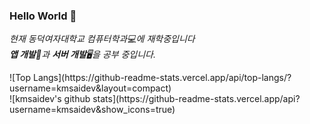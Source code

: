 ### Hello World 👋
<p>
  <em>
    현재 동덕여자대학교 컴퓨터학과💻에 재학중입니다 <br>
    <b>앱 개발</b>📱과 <b>서버 개발</b>🖥을 공부 중입니다. 
  </em>  
</p>
![Top Langs](https://github-readme-stats.vercel.app/api/top-langs/?username=kmsaidev&layout=compact)<br>
![kmsaidev's github stats](https://github-readme-stats.vercel.app/api?username=kmsaidev&show_icons=true)
